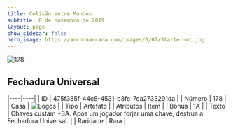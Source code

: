 ```yaml
---
title: Colisão entre Mundos
subtitle: 8 de novembro de 2019
layout: page
show_sidebar: false
hero_image: https://archonarcana.com/images/0/07/Starter-wc.jpg
---
```


![178](https://cdn.keyforgegame.com/media/card_front/pt/452_178_3M3F33339XV4_pt.png)

## Fechadura Universal

|----|----|
| ID | 475f335f-44c8-4531-b3fe-7ea2733291da |
| Número | 178 |
| Casa | ![Logos](https://archonarcana.com/images/thumb/c/ce/Logos.png/22px-Logos.png "Logos") |
| Tipo | Artefato |
| Atributos | Item |
| Bônus | 1A |
| Texto | Chaves custam +3A. Após um jogador forjar uma chave, destrua a Fechadura Universal. |
| Raridade | Rara |
